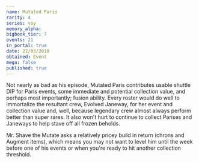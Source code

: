 ```yaml
---
name: Mutated Paris
rarity: 4
series: voy
memory_alpha:
bigbook_tier: 7
events: 21
in_portal: true
date: 22/03/2018
obtained: Event
mega: false
published: true
---
```


Not nearly as bad as his episode, Mutated Paris contributes usable shuttle DIP for Paris events, some immediate and potential collection value, and perhaps most importantly; fusion ability. Every roster would do well to immortalize the resultant crew, Evolved Janeway, for her event and collection value and, well, because legendary crew almost always perform better than super rares. It also won't hurt to continue to collect Parises and Janeways to help stave off all frozen beholds.

Mr. Shave the Mutate asks a relatively pricey build in return (chrons and Augment items), which means you may not want to level him until the week before one of his events or when you're ready to hit another collection threshold.
